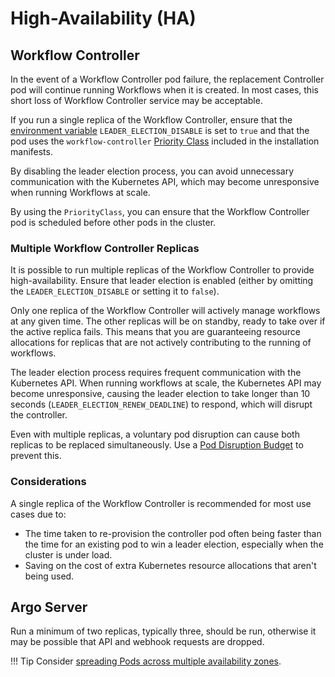 # High-Availability (HA)

## Workflow Controller

In the event of a Workflow Controller pod failure, the replacement Controller pod will continue running Workflows when it is created.
In most cases, this short loss of Workflow Controller service may be acceptable.

If you run a single replica of the Workflow Controller, ensure that the [environment variable](environment-variables.md#controller) `LEADER_ELECTION_DISABLE` is set to `true` and that the pod uses the `workflow-controller` [Priority Class](https://kubernetes.io/docs/concepts/scheduling-eviction/pod-priority-preemption/) included in the installation manifests.

By disabling the leader election process, you can avoid unnecessary communication with the Kubernetes API, which may become unresponsive when running Workflows at scale.

By using the `PriorityClass`, you can ensure that the Workflow Controller pod is scheduled before other pods in the cluster.

### Multiple Workflow Controller Replicas

It is possible to run multiple replicas of the Workflow Controller to provide high-availability.
Ensure that leader election is enabled (either by omitting the `LEADER_ELECTION_DISABLE` or setting it to `false`).

Only one replica of the Workflow Controller will actively manage workflows at any given time.
The other replicas will be on standby, ready to take over if the active replica fails.
This means that you are guaranteeing resource allocations for replicas that are not actively contributing to the running of workflows.

The leader election process requires frequent communication with the Kubernetes API.
When running workflows at scale, the Kubernetes API may become unresponsive, causing the leader election to take longer than 10 seconds (`LEADER_ELECTION_RENEW_DEADLINE`) to respond, which will disrupt the controller.

Even with multiple replicas, a voluntary pod disruption can cause both replicas to be replaced simultaneously.
Use a [Pod Disruption Budget](https://kubernetes.io/docs/concepts/workloads/pods/disruptions/#pod-disruption-budgets) to prevent this.

### Considerations

A single replica of the Workflow Controller is recommended for most use cases due to:

- The time taken to re-provision the controller pod often being faster than the time for an existing pod to win a leader election, especially when the cluster is under load.
- Saving on the cost of extra Kubernetes resource allocations that aren't being used.

## Argo Server

Run a minimum of two replicas, typically three, should be run, otherwise it may be possible that API and webhook requests are dropped.

!!! Tip
    Consider [spreading Pods across multiple availability zones](https://kubernetes.io/docs/concepts/scheduling-eviction/assign-pod-node/).
